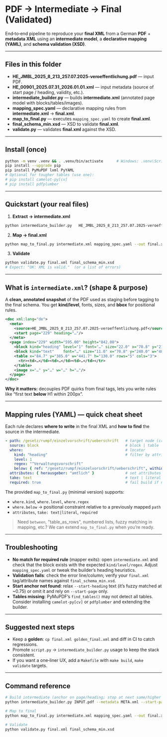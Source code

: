 # PDF → Intermediate → Final (Validated)

End‑to‑end pipeline to reproduce your **final XML** from a German **PDF** + **metadata XML** using an **intermediate model**, a **declarative mapping (YAML)**, and **schema validation (XSD)**.

---

## Files in this folder

- **HE_JMBL_2025_8_213_257.07.2025-veroeffentlichung.pdf** — input PDF.
- **HE_00901_2025.07.31_2026.01.01.xml** — input metadata (source of start page / heading, validity, etc.).
- **intermediate_builder.py** — builds **intermediate.xml** (annotated page model with blocks/tables/images).
- **mapping_spec.yaml** — declarative mapping rules from **intermediate.xml** → **final.xml**.
- **map_to_final.py** — executes `mapping_spec.yaml` to create **final.xml**.
- **final_schema_min.xsd** — XSD to validate **final.xml**.
- **validate.py** — validates **final.xml** against the XSD.

---

## Install (once)

```bash
python -m venv .venv && . .venv/bin/activate      # Windows: .venv\Scripts\activate
pip install --upgrade pip
pip install PyMuPDF lxml PyYAML
# Optional for tougher tables (use one):
# pip install camelot-py[cv]
# pip install pdfplumber
```

---

## Quickstart (your real files)

1) **Extract → intermediate.xml**

```bash
python intermediate_builder.py   HE_JMBL_2025_8_213_257.07.2025-veroeffentlichung.pdf   --metadata HE_00901_2025.07.31_2026.01.01.xml   --out intermediate.xml   --start-page 229   --start-heading "Verwaltungsvorschrift über die Berichtspflichten im Rahmen des Vollzugs lebenslanger Freiheitsstrafen in Hessen"
```

2) **Map → final.xml**

```bash
python map_to_final.py intermediate.xml mapping_spec.yaml --out final.xml
```

3) **Validate**

```bash
python validate.py final.xml final_schema_min.xsd
# Expect: "OK: XML is valid."  (or a list of errors)
```

---

## What is `intermediate.xml`? (shape & purpose)

A **clean, annotated snapshot** of the PDF used as staging before tagging to the final schema. You get **kind/level**, fonts, sizes, and **bbox** for positional rules.

```xml
<doc xml:lang="de">
  <meta>
    <source>HE_JMBL_2025_8_213_257.07.2025-veroeffentlichung.pdf</source>
    <start page="229" heading="…"/>
  </meta>
  <page index="229" width="595.00" height="842.00">
    <block kind="heading" level="1" font="…" size="22.0" x="70.8" y="213.6" w="480.0" h="20.1">Verwaltungsvorschrift …</block>
    <block kind="text"    font="…" size="11.0" x="70.8" y="240.0" w="480.0" h="12.5">Vom 16. Juli 2025 (JMBl. …)</block>
    <table x="84.7" y="385.0" w="441.7" h="130.0" rows="5" cols="3">
      <tr><td>…</td><td>…</td><td>…</td></tr>
    </table>
    <image x="…" y="…" w="…" h="…"/>
  </page>
</doc>
```

**Why it matters:** decouples PDF quirks from final tags, lets you write rules like “first text **below** H1 within 200px”.

---

## Mapping rules (YAML) — quick cheat sheet

Each rule declares **where to write** in the final XML and **how to find** the source in the intermediate.

```yaml
- path: /gesetz/rumpf/einzelvorschrift/ueberschrift   # target node (created if needed)
  source: block                                       # block | table | image | metadata (block is common)
  where:                                              # locator
    kind: "heading"                                   # filter by attributes
    level: 1
    regex: "^Verwaltungsvorschrift"
    below: { ref: "/gesetz/rumpf/einzelvorschrift/ueberschrift", within_px: 200 }
  attributes: { herausgeber: "amtlich" }              # set attributes on target
  take: text                                          # text | literal (literal uses rule.text)
  required: true                                      # fail build if not matched
```

The provided `map_to_final.py` (minimal version) supports:
- `where.kind`, `where.level`, `where.regex`
- `where.below` → positional constraint relative to a previously mapped `path`
- `attributes`, `take: text|literal`, `required`

> Need `between`, "table_as_rows", numbered lists, fuzzy matching in mapping, etc.? We can extend `map_to_final.py` when you’re ready.

---

## Troubleshooting

- **No match for required rule** (mapper exits): open `intermediate.xml` and check that the block exists with the expected `kind/level/regex`. Adjust `mapping_spec.yaml` or tweak the builder’s heading heuristics.
- **Validation fails**: check the error line/column; verify your `final.xml` tag/attribute names against `final_schema_min.xsd`.
- **Start anchor not found**: relax `--start-heading` text (it’s fuzzy matched at ~0.75) or omit it and rely on `--start-page` only.
- **Tables missing**: PyMuPDF’s `find_tables()` may not detect all tables. Consider installing `camelot-py[cv]` or `pdfplumber` and extending the builder.

---

## Suggested next steps

- Keep a **golden**: `cp final.xml golden_final.xml` and diff in CI to catch regressions.
- Promote `script.py` → `intermediate_builder.py` usage to keep the stack consistent.
- If you want a one‑liner UX, add a `Makefile` with `make build`, `make validate` targets.

---

## Command reference

```bash
# Build intermediate (anchor on page/heading; stop at next same/higher heading)
python intermediate_builder.py INPUT.pdf --metadata META.xml --start-page N --start-heading "…"

# Map to final
python map_to_final.py intermediate.xml mapping_spec.yaml --out final.xml

# Validate
python validate.py final.xml final_schema_min.xsd
```